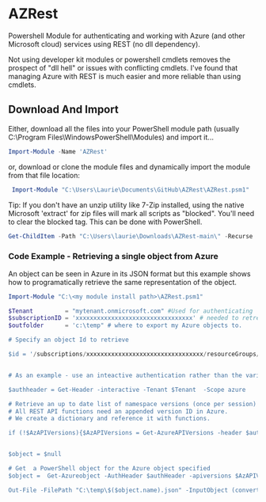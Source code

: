 # AZRest

Powershell Module for authenticating and working with Azure (and other Microsoft cloud) services using REST (no dll dependency).

Not using developer kit modules or powershell cmdlets removes the prospect of "dll hell" or issues with conflicting cmdlets.  I've found that managing Azure with REST is much easier and more reliable than using cmdlets.

## Download And Import

Either, download all the files into your PowerShell module path (usually C:\Program Files\WindowsPowerShell\Modules) and import it...

```powershell
Import-Module -Name 'AZRest'
```

or, download or clone the module files and dynamically import the module from that file location:

```powershell
 Import-Module "C:\Users\Laurie\Documents\GitHub\AZRest\AZRest.psm1" 
```

Tip: If you don't have an unzip utility like 7-Zip installed, using the native Microsoft 'extract' for zip files will mark all scripts as "blocked".  You'll need to clear the blocked tag.  This can be done with PowerShell.

```powershell
Get-ChildItem -Path "C:\Users\laurie\Downloads\AZRest-main\" -Recurse | unblock-file -confirm
```

### Code Example - Retrieving a single object from Azure

An object can be seen in Azure in its JSON format but this example shows how to programatically retrieve the same representation of the object.

```powershell
Import-Module "C:\<my module install path>\AZRest.psm1"

$Tenant         = "mytenant.onmicrosoft.com" #Used for authenticating
$subscriptionID = 'xxxxxxxxxxxxxxxxxxxxxxxxxxxxxxxxx' # needed to retreive the current list of API versions
$outfolder      = 'c:\temp" # where to export my Azure objects to. 

# Specify an object Id to retrieve

$id = '/subscriptions/xxxxxxxxxxxxxxxxxxxxxxxxxxxxxxxxx/resourceGroups/xxxxxxxxxxxxxxxx/providers/Microsoft.Insights/dataCollectionRules/my-datacollection-rule'


# As an example - use an inteactive authentication rather than the various Service Account options

$authheader = Get-Header -interactive -Tenant $Tenant  -Scope azure 

# Retrieve an up to date list of namespace versions (once per session)
# All REST API functions need an appended version ID in Azure.
# We create a dictionary and reference it with functions.

if (!$AzAPIVersions){$AzAPIVersions = Get-AzureAPIVersions -header $authHeader -SubscriptionID $subscriptionID}


$object = $null

# Get  a PowerShell object for the Azure object specified
$object =  Get-Azureobject -AuthHeader $authHeader -apiversions $AzAPIVersions -id $id

Out-File -FilePath "C:\temp\$($object.name).json" -InputObject (convertto-json -InputObject $object -Depth 10) -Force 
```
